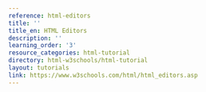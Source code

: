 ```yaml
---
reference: html-editors
title: ''
title_en: HTML Editors
description: ''
learning_order: '3'
resource_categories: html-tutorial
directory: html-w3schools/html-tutorial
layout: tutorials
link: https://www.w3schools.com/html/html_editors.asp
---
```


